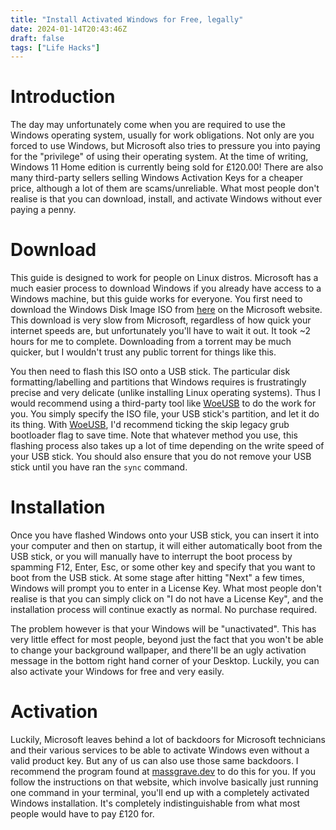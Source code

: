 ```yaml
---
title: "Install Activated Windows for Free, legally"
date: 2024-01-14T20:43:46Z
draft: false
tags: ["Life Hacks"]
---
```


# Introduction

The day may unfortunately come when you are required to use the Windows operating system, usually for work obligations. Not only are you forced to use Windows, but Microsoft also tries to pressure you into paying for the "privilege" of using their operating system. At the time of writing, Windows 11 Home edition is currently being sold for £120.00! There are also many third-party sellers selling Windows Activation Keys for a cheaper price, although a lot of them are scams/unreliable. What most people don't realise is that you can download, install, and activate Windows without ever paying a penny.

# Download

This guide is designed to work for people on Linux distros. Microsoft has a much easier process to download Windows if you already have access to a Windows machine, but this guide works for everyone. You first need to download the Windows Disk Image ISO from [here](https://www.microsoft.com/software-download/windows11) on the Microsoft website. This download is very slow from Microsoft, regardless of how quick your internet speeds are, but unfortunately you'll have to wait it out. It took ~2 hours for me to complete. Downloading from a torrent may be much quicker, but I wouldn't trust any public torrent for things like this.

You then need to flash this ISO onto a USB stick. The particular disk formatting/labelling and partitions that Windows requires is frustratingly precise and very delicate (unlike installing Linux operating systems). Thus I would recommend using a third-party tool like [WoeUSB](https://github.com/WoeUSB/WoeUSB) to do the work for you. You simply specify the ISO file, your USB stick's partition, and let it do its thing. With [WoeUSB](https://github.com/WoeUSB/WoeUSB), I'd recommend ticking the skip legacy grub bootloader flag to save time. Note that whatever method you use, this flashing process also takes up a lot of time depending on the write speed of your USB stick. You should also ensure that you do not remove your USB stick until you have ran the `sync` command.

# Installation

Once you have flashed Windows onto your USB stick, you can insert it into your computer and then on startup, it will either automatically boot from the USB stick, or you will manually have to interrupt the boot process by spamming F12, Enter, Esc, or some other key and specify that you want to boot from the USB stick. At some stage after hitting "Next" a few times, Windows will prompt you to enter in a License Key. What most people don't realise is that you can simply click on "I do not have a License Key", and the installation process will continue exactly as normal. No purchase required.

The problem however is that your Windows will be "unactivated". This has very little effect for most people, beyond just the fact that you won't be able to change your background wallpaper, and there'll be an ugly activation message in the bottom right hand corner of your Desktop. Luckily, you can also activate your Windows for free and very easily.

# Activation

Luckily, Microsoft leaves behind a lot of backdoors for Microsoft technicians and their various services to be able to activate Windows even without a valid product key. But any of us can also use those same backdoors. I recommend the program found at [massgrave.dev](https://massgrave.dev/) to do this for you. If you follow the instructions on that website, which involve basically just running one command in your terminal, you'll end up with a completely activated Windows installation. It's completely indistinguishable from what most people would have to pay £120 for.
